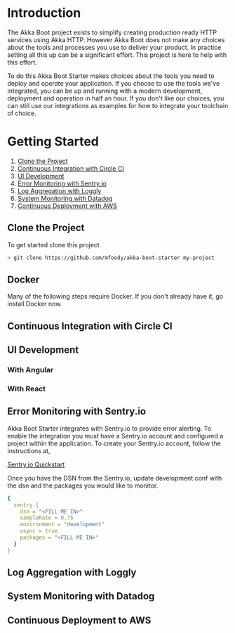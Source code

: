# Introduction
The Akka Boot project exists to simplify creating production ready HTTP services using Akka HTTP. However Akka Boot
does not make any choices about the tools and processes you use to deliver your product. In practice setting all this 
up can be a significant effort. This project is here to help with this effort.

To do this Akka Boot Starter makes choices about the tools you need to deploy and operate your application. If you 
choose to use the tools we've integrated, you can be up and running with a modern development, deployment and operation 
in half an hour. If you don't like our choices, you can still use our integrations as examples for how to
integrate your toolchain of choice.

# Getting Started

1. [Clone the Project](#clone-the-project)
2. [Continuous Integration with Circle CI](#continuous-integration-with-circle-ci)
3. [UI Development](#ui-development)
4. [Error Monitoring with Sentry.io](#error-monitoring-with-sentry.io)
5. [Log Aggregation with Loggly](#log-aggregation-with-loggly)
6. [System Monitoring with Datadog](#system-monitoring-with-datadog)
7. [Continuous Deployment with AWS](#continuous-deployment-to-aws)

## Clone the Project
To get started clone this project

```bash
> git clone https://github.com/mfoody/akka-boot-starter my-project
```

## Docker
Many of the following steps require Docker. If you don't already have it, go install Docker now.

## Continuous Integration with Circle CI

## UI Development 

### With Angular

### With React

## Error Monitoring with Sentry.io
Akka Boot Starter integrates with Sentry.io to provide error alerting. To enable the integration you must have a 
Sentry.io account and configured a project within the application. To create your Sentry.io account, follow the 
instructions at,

[Sentry.io Quickstart](https://docs.sentry.io/quickstart/)

Once you have the DSN from the Sentry.io, update development.conf with the dsn and the packages you would like to 
monitor.

```yaml
{
  sentry {
    dsn = "<FILL ME IN>"
    sampleRate = 0.75
    environment = "development"
    async = true
    packages = "<FILL ME IN>"
  }
}
```

## Log Aggregation with Loggly


## System Monitoring with Datadog


## Continuous Deployment to AWS

